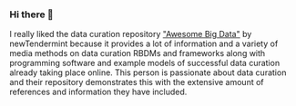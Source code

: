 ### Hi there 👋

<!--
**SneakyNinja2017/SneakyNinja2017** is a ✨ _special_ ✨ repository because its `README.md` (this file) appears on your GitHub profile.

Here are some ideas to get you started:

- 🔭 I’m currently attending Drexel University.
- 🌱 I’m currently obtaining my Master's Degree in Librarianship and Information Science.
--!>
I really liked the data curation repository <a href="https://github.com/newTendermint/awesome-bigdata.git">"Awesome Big Data"</a> by newTendermint because it provides a lot of information and a variety of media methods on data curation RBDMs and frameworks along with programming software and example models of successful data curation already taking place online. This person is passionate about data curation and their repository demonstrates this with the extensive amount of references and information they have included. 
